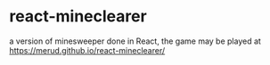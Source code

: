 # react-mineclearer
a version of minesweeper done in React,
the game may be played at https://merud.github.io/react-mineclearer/
